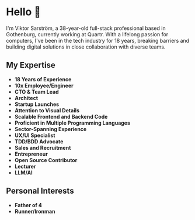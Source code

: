# Hello 👋

I'm Viktor Sarström, a 38-year-old full-stack professional based in Gothenburg, currently working at Quartr. With a lifelong passion for computers, I've been in the tech industry for 18 years, breaking barriers and building digital solutions in close collaboration with diverse teams.

## My Expertise
- **18 Years of Experience**
- **10x Employee/Engineer**
- **CTO & Team Lead**
- **Architect**
- **Startup Launches**
- **Attention to Visual Details**
- **Scalable Frontend and Backend Code**
- **Proficient in Multiple Programming Languages**
- **Sector-Spanning Experience**
- **UX/UI Specialist**
- **TDD/BDD Advocate**
- **Sales and Recruitment**
- **Entrepreneur**
- **Open Source Contributor**
- **Lecturer**
- **LLM/AI**

## Personal Interests
- **Father of 4**
- **Runner/Ironman**

